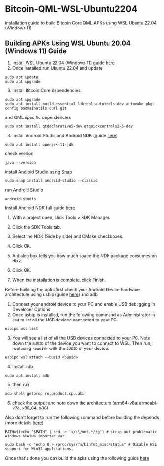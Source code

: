# Bitcoin-QML-WSL-Ubuntu2204
installation guide to build Bitcoin Core QML APKs using WSL Ubuntu 22.04 (Windows 11)

## Building APKs Using WSL Ubuntu 20.04 (Windows 11) Guide

1. Install WSL Ubuntu 22.04 (Windows 11) guide [here](https://ubuntu.com/tutorials/install-ubuntu-on-wsl2-on-windows-11-with-gui-support#1-overview)
2. Once installed run Ubuntu 22.04 and update
```
sudo apt update
sudo apt upgrade
```
3. Install Bitcoin Core dependencies
```bashsudo apt update
sudo apt upgrade
sudo apt install build-essential libtool autotools-dev automake pkg-config bsdmainutils curl git
```
and QML specific dependencies
```
sudo apt install qtdeclarative5-dev qtquickcontrols2-5-dev
```
3. Install Android Studio and Android NDK (guide [here](https://linuxhint.com/install-android-studio-ubuntu22-04/))
``` 
sudo apt install openjdk-11-jdk
```
check version
```
java --version
```
install Android Studio using Snap
```
sudo snap install android-studio --classic
```
run Android Studio
```
android-studio
```
Install Android NDK full guide [here](https://developer.android.com/studio/projects/install-ndk)

1. With a project open, click Tools > SDK Manager.

2. Click the SDK Tools tab.

3. Select the NDK (Side by side) and CMake checkboxes.
4. Click OK.

5. A dialog box tells you how much space the NDK package consumes on disk.

6. Click OK.

7. When the installation is complete, click Finish.

Before building the apks first check your Android Device hardware architecture
using usbip (guide [here](https://www.xda-developers.com/wsl-connect-usb-devices-windows-11/)) and adb

1. Connect your android device to your PC and enable USB debugging in Developer Options.
2. Once usbip is installed, run the following command as Administrator in `cmd` to list all the USB devices connected to your PC.
```
usbipd wsl list
```
3. You will see a list of all the USB devices connected to your PC. Note down the `BUSID` of the device you want to connect to WSL. Then run, replacing `<busid>` with the `BUSID` of your device.
```
usbipd wsl attach --busid <busid>
```
4. install adb
```
sudo apt install adb
```
5. then run
```
adb shell getprop ro.product.cpu.abi
```
6. check the output and note down the architecture (arm64-v8a, armeabi-v7a, x86_64, x86)



Also don't forget to run the following command before building the depends (more details [here](https://github.com/bitcoin/bitcoin/blob/master/doc/build-windows.md#compiling-with-windows-subsystem-for-linux))
```
PATH=$(echo "$PATH" | sed -e 's/:\/mnt.*//g') # strip out problematic Windows %PATH% imported var
```
```
sudo bash -c "echo 0 > /proc/sys/fs/binfmt_misc/status" # Disable WSL support for Win32 applications.
```
Once that's done you can build the apks using the following guide [here](https://github.com/bitcoin-core/gui-qml/blob/main/doc/build-android.md)
